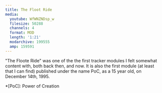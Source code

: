 ```yaml
---
title: The Floot Ride
media:
  youtube: WfWNZNDsp_w
  filesize: 50288
  channels: 4
  format: MOD
  length: '1:21'
  modarchive: 199555
  amp: 159591
---
```


"The Floote Ride" was one of the the first tracker modules I felt somewhat
content with, both back then, and now. It is also the first module (at least
that I can find) published under the name PoC, as a 15 year old, on December
14th, 1995.

*[PoC]: Power of Creation
